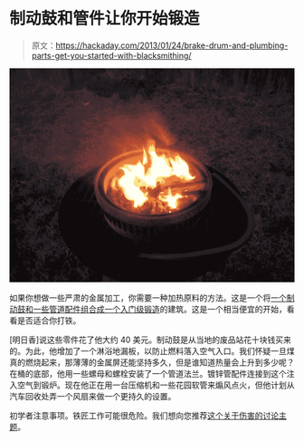 # 制动鼓和管件让你开始锻造

> 原文：<https://hackaday.com/2013/01/24/brake-drum-and-plumbing-parts-get-you-started-with-blacksmithing/>

![brake-drum-forge](img/d8e48f870559a823f89e2ee051965ac3.png)

如果你想做一些严肃的金属加工，你需要一种加热原料的方法。这是一个将[一个制动鼓和一些管道配件组合成一个入门级锻造](http://www.instructables.com/id/Basic-Brake-drum-Forge-for-under-40)的建筑。这是一个相当便宜的开始，看看是否适合你打铁。

[明日香]说这些零件花了他大约 40 美元。制动鼓是从当地的废品站花十块钱买来的。为此，他增加了一个淋浴地漏板，以防止燃料落入空气入口。我们怀疑一旦煤真的燃烧起来，那薄薄的金属屏还能坚持多久，但是谁知道热量会上升到多少呢？在桶的底部，他用一些螺母和螺栓安装了一个管道法兰。镀锌管配件连接到这个注入空气到锻炉。现在他正在用一台压缩机和一些花园软管来煽风点火，但他计划从汽车回收处弄一个风扇来做一个更持久的设置。

初学者注意事项。铁匠工作可能很危险。我们想向您推荐[这个关于伤害的讨论主题](http://www.reddit.com/r/Blacksmith/comments/16l52m/am_i_the_only_one_who_keeps_near_injuries_at_the/)。
